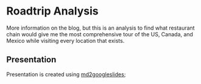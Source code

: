 # Roadtrip Analysis

More information on the blog, but this is an analysis to find what restaurant chain would give me the most comprehensive tour of the US, Canada, and Mexico while visiting every location that exists.

## Presentation

Presentation is created using [md2googleslides](https://github.com/googleworkspace/md2googleslides);
